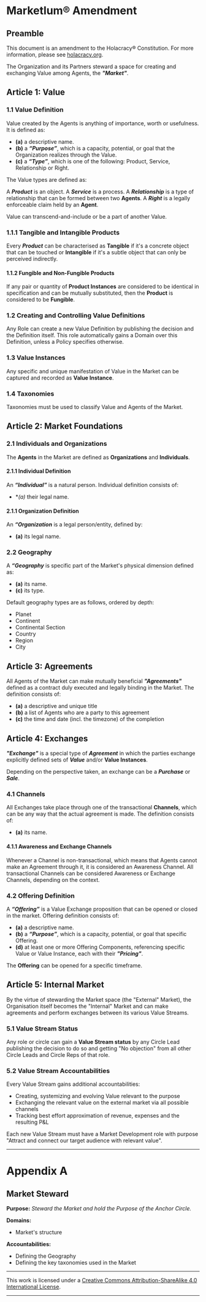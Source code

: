 # **Marketlum® Amendment**

## Preamble

This document is an amendment to the Holacracy® Constitution. For more information, please see <a rel="license" href="https://holacracy.org">holacracy.org</a>.

The Organization and its Partners steward a space for creating and exchanging Value among Agents, the ***"Market"***.

## Article 1: Value

### 1.1 Value Definition

Value created by the Agents is anything of importance, worth or usefulness. It is defined as:

- **(a)** a descriptive name.
- **(b)** a ***“Purpose”***, which is a capacity, potential, or goal that the Organization realizes through the Value.
- **(c)** a ***“Type”***, which is one of the following: Product, Service, Relationship or Right.

The Value types are defined as:

A ***Product*** is an object.
A ***Service*** is a process.
A ***Relationship*** is a type of relationship that can be formed between two **Agents**.
A ***Right*** is a legally enforceable claim held by an **Agent**.

Value can transcend-and-include or be a part of another Value.

### 1.1.1 Tangible and Intangible Products

Every ***Product*** can be characterised as **Tangible** if it's a concrete object that can be touched or **Intangible** if it's a subtle object that can only be perceived indirectly.

#### 1.1.2 Fungible and Non-Fungible Products

If any pair or quantity of **Product Instances** are considered to be identical in specification and can be mutually substituted, then the **Product** is considered to be **Fungible**.

### 1.2 Creating and Controlling Value Definitions

Any Role can create a new Value Definition by publishing the decision and the Definition itself. This role automatically gains a Domain over this Definition, unless a Policy specifies otherwise.

### 1.3 Value Instances

Any specific and unique manifestation of Value in the Market can be captured and recorded as **Value Instance**.

### 1.4 Taxonomies

Taxonomies must be used to classify Value and Agents of the Market.

## Article 2: Market Foundations

### 2.1 Individuals and Organizations

The **Agents** in the Market are defined as **Organizations** and **Individuals**.

#### 2.1.1 Individual Definition

An ***“Individual”*** is a natural person. Individual definition consists of:

- **(a)* their legal name.

#### 2.1.1 Organization Definition

An ***“Organization*** is a legal person/entity, defined by:

- **(a)** its legal name.

### 2.2 Geography

A ***“Geography*** is specific part of the Market's physical dimension defined as:

- **(a)** its name.
- **(c)** its type.

Default geography types are as follows, ordered by depth:

- Planet
- Continent
- Continental Section
- Country
- Region
- City

## Article 3: Agreements

All Agents of the Market can make mutually beneficial ***"Agreements"*** defined as a contract duly executed and legally binding in the Market. The definition consists of:

- **(a)** a descriptive and unique title
- **(b)** a list of Agents who are a party to this agreement
- **(c)** the time and date (incl. the timezone) of the completion

## Article 4: Exchanges

***"Exchange"*** is a special type of ***Agreement*** in which the parties exchange explicitly defined sets of ***Value*** and/or **Value Instances**.

Depending on the perspective taken, an exchange can be a ***Purchase*** or ***Sale***.

### 4.1 Channels

All Exchanges take place through one of the transactional **Channels**, which can be any way that the actual agreement is made. The definition consists of:

- **(a)** its name.

#### 4.1.1 Awareness and Exchange Channels

Whenever a Channel is non-transactional, which means that Agents cannot make an Agreement through it, it is considered an Awareness Channel. All transactional Channels can be considered Awareness or Exchange Channels, depending on the context.

### 4.2 Offering Definition

A ***“Offering”*** is a Value Exchange proposition that can be opened or closed in the market. Offering definition consists of:

- **(a)** a descriptive name.
- **(b)** a ***“Purpose”***, which is a capacity, potential, or goal that specific Offering.
- **(d)** at least one or more Offering Components, referencing specific Value or Value Instance, each with their ***"Pricing"***.

The **Offering** can be opened for a specific timeframe.

## Article 5: Internal Market

By the virtue of stewarding the Market space (the "External" Market), the Organisation itself becomes the "Internal" Market and can make agreements and perform exchanges between its various Value Streams.

### 5.1 Value Stream Status

Any role or circle can gain a **Value Stream status** by any Circle Lead publishing the decision to do so and getting "No objection" from all other Circle Leads and Circle Reps of that role.

### 5.2 Value Stream Accountabilities

Every Value Stream gains additional accountabilities:

- Creating, systemizing and evolving Value relevant to the purpose
- Exchanging the relevant value on the external market via all possible channels
- Tracking best effort approximation of revenue, expenses and the resulting P&L

Each new Value Stream must have a Market Development role with purpose "Attract and connect our target audience with relevant value".

---

# **Appendix A**

## Market Steward

**Purpose:** _Steward the Market and hold the Purpose of the Anchor Circle._

**Domains:**

- Market's structure

**Accountabilities:**

- Defining the Geography
- Defining the key taxonomies used in the Market

---

This work is licensed under a <a rel="license" href="http://creativecommons.org/licenses/by-sa/4.0/">Creative Commons Attribution-ShareAlike 4.0 International License</a>.

---
